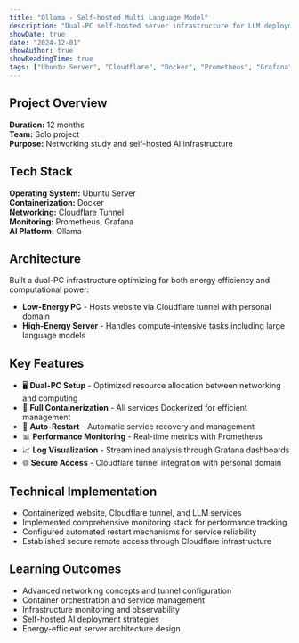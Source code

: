 ```yaml
---
title: "Ollama - Self-hosted Multi Language Model"
description: "Dual-PC self-hosted server infrastructure for LLM deployment and networking study"
showDate: true
date: "2024-12-01"
showAuthor: true
showReadingTime: true
tags: ["Ubuntu Server", "Cloudflare", "Docker", "Prometheus", "Grafana", "Ollama"]
---
```


## Project Overview

**Duration:** 12 months  
**Team:** Solo project  
**Purpose:** Networking study and self-hosted AI infrastructure

## Tech Stack

**Operating System:** Ubuntu Server  
**Containerization:** Docker  
**Networking:** Cloudflare Tunnel  
**Monitoring:** Prometheus, Grafana  
**AI Platform:** Ollama

## Architecture

Built a dual-PC infrastructure optimizing for both energy efficiency and computational power:

- **Low-Energy PC** - Hosts website via Cloudflare tunnel with personal domain
- **High-Energy Server** - Handles compute-intensive tasks including large language models

## Key Features

- 🖥️ **Dual-PC Setup** - Optimized resource allocation between networking and computing
- 🐳 **Full Containerization** - All services Dockerized for efficient management
- 🔄 **Auto-Restart** - Automatic service recovery and management
- 📊 **Performance Monitoring** - Real-time metrics with Prometheus
- 📈 **Log Visualization** - Streamlined analysis through Grafana dashboards
- 🌐 **Secure Access** - Cloudflare tunnel integration with personal domain

## Technical Implementation

- Containerized website, Cloudflare tunnel, and LLM services
- Implemented comprehensive monitoring stack for performance tracking
- Configured automated restart mechanisms for service reliability
- Established secure remote access through Cloudflare infrastructure

## Learning Outcomes

- Advanced networking concepts and tunnel configuration
- Container orchestration and service management
- Infrastructure monitoring and observability
- Self-hosted AI deployment strategies
- Energy-efficient server architecture design